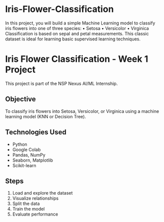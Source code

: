 # Iris-Flower-Classification
In this project, you will build a simple Machine Learning model to classify iris flowers into one of three species: • Setosa • Versicolor • Virginica Classification is based on sepal and petal measurements. This classic dataset is ideal for learning basic supervised learning techniques.
# Iris Flower Classification - Week 1 Project

This project is part of the NSP Nexus AI/ML Internship.

## Objective
To classify iris flowers into Setosa, Versicolor, or Virginica using a machine learning model (KNN or Decision Tree).

## Technologies Used
- Python
- Google Colab
- Pandas, NumPy
- Seaborn, Matplotlib
- Scikit-learn

## Steps
1. Load and explore the dataset
2. Visualize relationships
3. Split the data
4. Train the model
5. Evaluate performance
